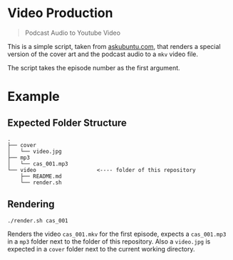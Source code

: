 Video Production
===

> Podcast Audio to Youtube Video


This is a simple script, taken from [askubuntu.com](https://askubuntu.com/questions/868283/ffmpeg-mp3-jpg-mp4-howto-make-video-smaller), that renders a special version of the cover art and the podcast audio to a `mkv` video file.

The script takes the episode number as the first argument.

# Example

## Expected Folder Structure

```
.
├── cover
│   └── video.jpg
├── mp3
│   └── cas_001.mp3
└── video                   <---- folder of this repository
    ├── README.md
    └── render.sh
```

## Rendering

```
./render.sh cas_001
```

Renders the video `cas_001.mkv` for the first episode, expects a `cas_001.mp3` in a `mp3` folder next to the folder of this repository. Also a `video.jpg` is expected in a `cover` folder next to the current working directory.
